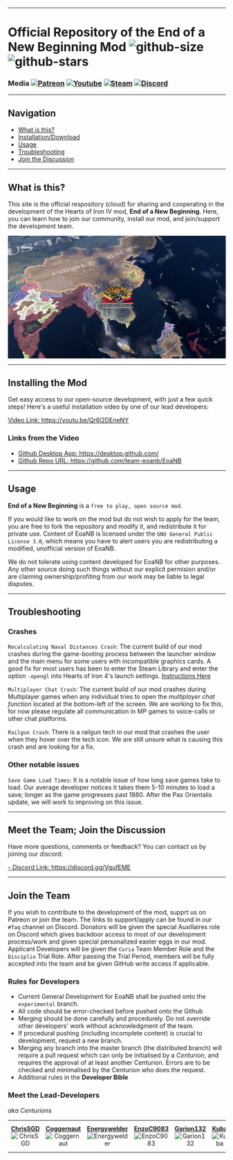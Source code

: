 <hr>

# Official Repository of the End of a New Beginning Mod ![github-size]  ![github-stars]

### Media      [![Patreon][patreon-badge]][patreon-link]   [![Youtube][youtube-badge]][youtube-link]   [![Steam][steam-badge]][steam-link]   [![Discord][discord-badge]][discord-link]

[github-size]: https://img.shields.io/github/languages/code-size/team-eoanb/EoaNB
[github-stars]: https://img.shields.io/github/stars/team-eoanb/EoaNB?style=social

[patreon-badge]: https://img.shields.io/static/v1?label=Patreon&message=Donate&color=orange&logo=patreon
[patreon-link]: https://www.patreon.com/mod_eoanb

[steam-badge]: https://img.shields.io/static/v1?label=Steam&message=Download&color=lightgrey&logo=steam	
[steam-link]: https://steamcommunity.com/sharedfiles/filedetails/?id=2114093692

[youtube-badge]: https://img.shields.io/static/v1?label=Youtube&message=Videos&color=red&logo=youtube
[youtube-link]: https://www.youtube.com/channel/UCR6n-pjZ4ain9hhUESuhZNw

[discord-badge]: https://img.shields.io/static/v1?label=Discord&message=Chat&color=blue&logo=discord
[discord-link]: https://discord.gg/VgufEME

<hr>

## Navigation
* [What is this?](#what-is-this?)
* [Installation/Download](#installing-the-mod)
* [Usage](#usage)
* [Troubleshooting](#troubleshooting)
* [Join the Discussion](#meet-the-team;-join-the-discussion)

<hr>

## What is this?

This site is the official respository (cloud) for sharing and cooperating in the development of the Hearts of Iron IV mod, **End of a New Beginning**. Here, you can learn how to join our community, install our mod, and join/support the development team.

<img src="https://github.com/team-eoanb/EoaNB-Wallpapers/blob/main/banner_paxorientalis.jpg?raw=true" width="720px;" align="middle" alt="End of a New Beginning — Pax Orientalis Banner"/>

<hr>

## Installing the Mod

Get easy access to our open-source development, with just a few quick steps!
Here's a useful installation video by one of our lead developers: 

<a href="https://youtu.be/Qr6l2DEneNY">Video Link: https://youtu.be/Qr6l2DEneNY</a>

### Links from the Video 
* <a href="https://desktop.github.com/">Github Desktop App: https://desktop.github.com/</a>
* <a href="https://github.com/team-eoanb/EoaNB">Github Repo URL: https://github.com/team-eoanb/EoaNB</a>

<hr>

## Usage

**End of a New Beginning** is a `free to play, open source mod`.

If you would like to work on the mod but do not wish to apply for the team, you are free to fork the repository and modify it, and redistribute it for private use. Content of EoaNB is licensed under the `GNU General Public License 3.0`, which means you have to alert users you are redistributing a modified, unofficial version of EoaNB.

We do not tolerate using content developed for EoaNB for other purposes. Any other source doing such things without our explicit permision and/or are claiming ownership/profiting from our work may be liable to legal disputes.

<hr>

## Troubleshooting

### Crashes
`Recalculating Naval Distances Crash`: The current build of our mod crashes during the game-booting process between the launcher window and the main menu for some users with incompatible graphics cards. A good fix for most users has been to enter the Steam Library and enter the option `-opengl` into Hearts of Iron 4's launch settings. <a href="https://github.com/team-eoanb/EoaNB/wiki/Common-Troubleshooting-Actions"> Instructions Here</a>

`Multiplayer Chat Crash`: The current build of our mod crashes during Multiplayer games when any individual tries to open the *multiplayer chat function* located at the bottom-left of the screen. We are working to fix this, for now please regulate all communication in MP games to voice-calls or other chat platforms.

`Railgun Crash`: There is a railgun tech in our mod that crashes the user when they hover over the tech icon. We are still unsure what is causing this crash and are looking for a fix.

### Other notable issues
`Save Game Load Times`: It is a notable issue of how long save games take to load. Our average developer notices it takes them 5-10 minutes to load a save; longer as the game progresses past 1880. After the Pax Orientalis update, we will work to improving on this issue.

<hr>

## Meet the Team; Join the Discussion

Have more questions, comments or feedback? You can contact us by joining our discord:

<a href="https://discord.gg/VgufEME">- Discord Link: https://discord.gg/VgufEME</a>

<hr>

## Join the Team

If you wish to contribute to the development of the mod, supprt us on Patreon or join the team. The links to support/apply can be found in our `#faq` channel on Discord. Donators will be given the special Auxillaires role on Discord which gives backdoor access to most of our development process/work and given special personalized easter eggs in our mod. Applicant Developers will be given the `Curia` Team Member Role and the `Disciplio` Trial Role. After passing the Trial Period, members will be fully accepted into the team and be given GitHub write access if applicable.

### Rules for Developers
- Current General Development for EoaNB shall be pushed onto the `experimental` branch.
- All code should be error-checked before pushed onto the Github
- Merging should be done carefully and procedurely. Do not override other developers' work without acknowledgment of the team.
- If procedural pushing (including incomplete content) is crucial to development, request a new branch.
- Merging any branch into the master branch (the distributed branch) will require a pull request which can only be initialised by a *Centurion*, and requires the approval of at least another Centurion. Errors are to be checked and minimalised by the Centurion who does the request.
- Additional rules in the **Developer Bible**

### Meet the Lead-Developers
*aka Centurions*
<table>
<tr>
<td align="center">
  <a href = "https://github.com/ChrisSGD"><strong>ChrisSGD</strong></a>
  <img src="https://cdn.discordapp.com/attachments/469238221436354580/960730075039432724/chris.png" width="80px;" alt="ChrisSGD"/>
</td>
<td align="center">
  <a href = "https://github.com/Coggernaut"><strong>Coggernaut</strong></a>
  <img src="https://cdn.discordapp.com/attachments/469238221436354580/960730075349782628/cogg.png" width="80px;" alt="Coggernaut"/>
</td>
<td align="center">
  <a href = "https://github.com/Energywelder"><strong>Energywelder</strong></a>
  <img src="https://cdn.discordapp.com/attachments/469238221436354580/960730076553576498/energy.png" width="80px;" alt="Energywelder"/>
</td>
<td align="center">
  <a href = "https://github.com/FloridaMayhem"><strong>EnzoC9083</strong></a>
  <img src="https://cdn.discordapp.com/attachments/469238221436354580/960730076272533544/enzo.png" width="80px;" alt="EnzoC9083"/>
</td>
<td align="center">
  <a href = "https://github.com/Garion132"><strong>Garion132</strong></a>
  <img src="https://cdn.discordapp.com/attachments/469238221436354580/960730075609825340/garion.png" width="80px;" alt="Garion132"/>
</td>
<td align="center">
  <a href = "https://github.com/Polskastronkkurwa"><strong>Kuba</strong></a>
  <img src="https://cdn.discordapp.com/attachments/469238221436354580/960730075802775562/kuba.png" width="80px;" alt="Kuba"/>
</td>
<td align="center">
  <a href = "https://github.com/condor93"><strong>Lancer2201</strong></a>
  <img src="https://cdn.discordapp.com/attachments/469238221436354580/960730076826193940/lancer.png" width="80px;" alt="Lancer2201"/>
</td>
<td align="center">
  <a href = "https://github.com/TPS-Geronam"><strong>TPS-Geronam</strong></a>
  <img src="https://cdn.discordapp.com/attachments/469238221436354580/960730076054442034/tps.png" width="80px;" alt="TPS-Geronam"/>
</td>
</tr>
</table>
